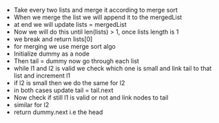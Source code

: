 - Take every two lists and merge it according to merge sort
- When we merge the list we will append it to the mergedList
- at end we will update lists = mergedList
- Now we will do this until len(lists) > 1, once lists length is 1 
- we break and return lists[0]
- for merging we use merge sort algo
- Initialize dummy as a node
- Then tail = dummy now go through each list
- while l1 and l2 is valid we check which one is small and link tail to that list and increment l1
- if l2 is small then we do the same for l2
- in both cases update tail = tail.next
- Now check if still l1 is valid or not and link nodes to tail
- similar for l2
- return dummy.next i.e the head